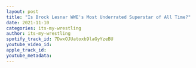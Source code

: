 ```yaml
---
layout: post
title: "Is Brock Lesnar WWE's Most Underrated Superstar of All Time?"
date: 2021-11-10
categories: its-my-wrestling
author: its-my-wrestling
spotify_track_id: 7DwxOJUatoxb9laGyYzeBU
youtube_video_id: 
apple_track_id: 
youtube_metadata: 
---
```

